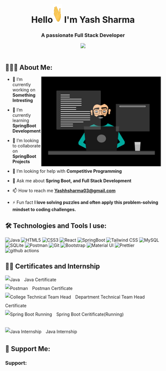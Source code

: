 <h1 align="center">Hello<img src="https://raw.githubusercontent.com/ABSphreak/ABSphreak/master/gifs/Hi.gif" width="30px" height="60px"> I'm Yash Sharma</h1>

<h3 align="center">A passionate Full Stack Developer</h3>

<div align="center">
  <img src ="./bannerY.png" />
  
</div>

 <br/>

## 👨🏻‍💻 About Me:

<img  src="./working.gif" height="290px" align="right" />


- 🔭 I’m currently working on **Something Intresting**

- 🌱 I’m currently learning **SpringBoot Development**

- 👯 I’m looking to collaborate on **SpringBoot Projects**

- 🤝 I’m looking for help with **Competitive Programming**

- 💬 Ask me about **Spring Boot, and Full Stack Development**

- 📫 How to reach me **Yashhsharma03@gmail.com**

- ⚡ Fun fact **I love solving puzzles and often apply this problem-solving mindset to coding challenges.**

## 🛠️ Technologies and Tools I use:

<p>
  <img alt="Java" src="https://img.shields.io/badge/Java-007396?style=for-the-badge&logo=java&logoColor=white" height="25px"/>
  <img alt="HTML5" src="https://img.shields.io/badge/HTML5-E34F26?style=for-the-badge&logo=html5&logoColor=white" height="25px"/>
  <img alt="CSS3" src="https://img.shields.io/badge/CSS3-1572B6?style=for-the-badge&logo=css3&logoColor=white" height="25px"/>
  <img alt="React" src="https://img.shields.io/badge/React-20232A?style=for-the-badge&logo=react&logoColor=61DAFB" height="25px"/>
  <img alt="SpringBoot" src="https://img.shields.io/badge/Spring_Boot-6DB33F?style=for-the-badge&logo=spring-boot&logoColor=white" height="25px"/>
  <img alt="Tailwind CSS" src="https://img.shields.io/badge/Tailwind_CSS-38B2AC?style=for-the-badge&logo=tailwind-css&logoColor=white" height="25px"/>
  <img alt="MySQL" src="https://img.shields.io/badge/MySQL-4479A1?style=for-the-badge&logo=mysql&logoColor=white" height="25px"/>
  <img alt="SQLite" src="https://img.shields.io/badge/SQLite-003B57?style=for-the-badge&logo=sqlite&logoColor=white" height="25px"/>
  <img alt="Postman" src="https://img.shields.io/badge/Postman-FF6C37?style=for-the-badge&logo=postman&logoColor=white" height="25px"/>
  <img alt="Git" src="https://img.shields.io/badge/Git-F05032?style=for-the-badge&logo=git&logoColor=white" height="25px"/>
<img alt="Bootstrap" src="https://img.shields.io/badge/Bootstrap-563D7C?style=for-the-badge&logo=bootstrap&logoColor=white" height="25px"/>
<img alt="Material UI" src="https://img.shields.io/badge/Material--UI-0081CB?style=for-the-badge&logo=material-ui&logoColor=white" height="25px"/>
<img alt="Prettier" src="https://img.shields.io/badge/-Prettier-F7B93E?style=flat-square&logo=prettier&logoColor=white" height="25px"/>
 <img alt="github actions" src="https://img.shields.io/badge/-Github_Actions-2088FF?style=flat-square&logo=github-actions&logoColor=white" height="25px"/>
 </p>

## 🧑‍🎓 Certificates and Internship
<p style="line-height: 2;">
        <img alt="Java" src="https://img.shields.io/badge/Java-007396?style=for-the-badge&logo=java&logoColor=white" height="25px" style="margin-right: 10px;"/> Java Certificate<br>
        <img alt="Postman" src="https://img.shields.io/badge/Postman-FF6C37?style=for-the-badge&logo=postman&logoColor=white" height="25px" style="margin-right: 10px;"/> Postman Certificate<br>
        <img alt="College Technical Team Head" src="https://img.shields.io/badge/College_Technical_Team_Head-007396?style=for-the-badge&logo=college&logoColor=white" height="25px" style="margin-right: 10px;"/> Department Technical Team Head Certificate<br>
        <img alt="Spring Boot Running" src="https://img.shields.io/badge/Spring_Boot_Running-6DB33F?style=for-the-badge&logo=spring-boot&logoColor=white" height="25px" style="margin-right: 10px;"/> Spring Boot Ceritificate(Running)<br>
        <br>
        <img alt="Java Internship" src="https://img.shields.io/badge/Java_Internship-007396?style=for-the-badge&logo=java&logoColor=white" height="25px" style="margin-right: 10px;"/> Java Internship<br>
    </p>


## 🤝 Support Me:

<h3 align="left">Support:</h3>

